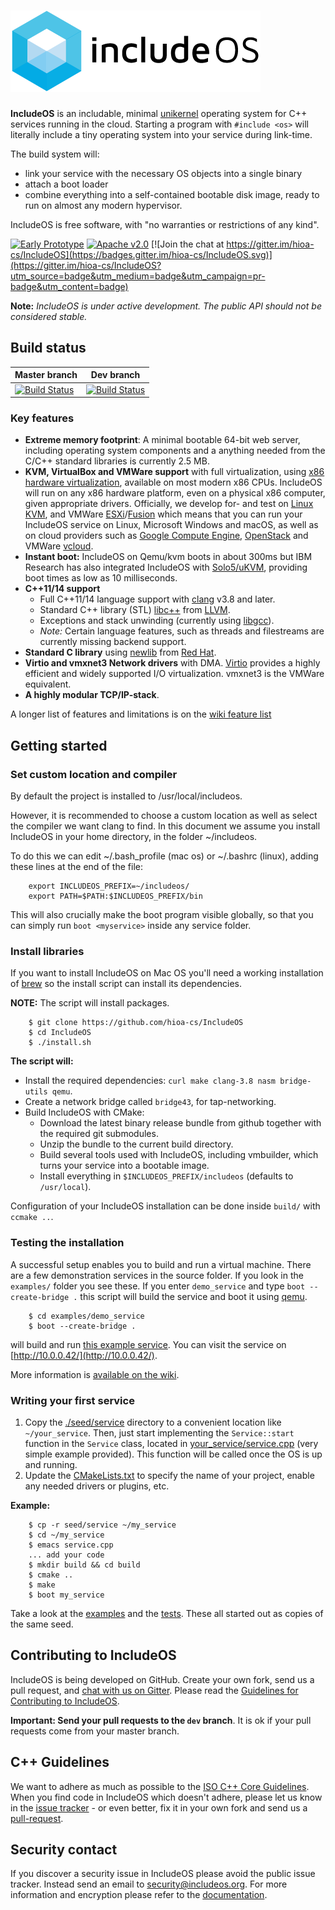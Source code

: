 ![IncludeOS Logo](./doc/logo.png)
================================================

**IncludeOS** is an includable, minimal [unikernel](https://en.wikipedia.org/wiki/Unikernel) operating system for C++ services running in the cloud. Starting a program with `#include <os>` will literally include a tiny operating system into your service during link-time.

The build system will:
* link your service with the necessary OS objects into a single binary
* attach a boot loader
* combine everything into a self-contained bootable disk image, ready to run on almost any modern hypervisor.

IncludeOS is free software, with "no warranties or restrictions of any kind".

[![Early Prototype](https://img.shields.io/badge/IncludeOS-v0.11.0-yellow.svg)](https://github.com/hioa-cs/IncludeOS/releases)
[![Apache v2.0](https://img.shields.io/badge/license-Apache%20v2.0-blue.svg)](http://www.apache.org/licenses/LICENSE-2.0)
[![Join the chat at https://gitter.im/hioa-cs/IncludeOS](https://badges.gitter.im/hioa-cs/IncludeOS.svg)](https://gitter.im/hioa-cs/IncludeOS?utm_source=badge&utm_medium=badge&utm_campaign=pr-badge&utm_content=badge)

**Note:** *IncludeOS is under active development. The public API should not be considered stable.*

## Build status

| Master branch | Dev branch |
|-------------------|-------------------|
| [![Build Status](https://img.shields.io/jenkins/s/https/jenkins.includeos.org/shield_master_bundle.svg)](https://jenkins.includeos.org/job/shield_master_bundle/) | [![Build Status](https://img.shields.io/jenkins/s/https/jenkins.includeos.org/shield_dev_bundle.svg)](https://jenkins.includeos.org/job/shield_dev_bundle/)      |

### Key features

* **Extreme memory footprint**: A minimal bootable 64-bit web server, including operating system components and a anything needed from the C/C++ standard libraries is currently 2.5 MB.
* **KVM, VirtualBox and VMWare support** with full virtualization, using [x86 hardware virtualization](https://en.wikipedia.org/wiki/X86_virtualization), available on most modern x86 CPUs. IncludeOS will run on any x86 hardware platform, even on a physical x86 computer, given appropriate drivers. Officially, we develop for- and test on [Linux KVM](http://www.linux-kvm.org/page/Main_Page), and VMWare [ESXi](https://www.vmware.com/products/esxi-and-esx.html)/[Fusion](https://www.vmware.com/products/fusion.html) which means that you can run your IncludeOS service on Linux, Microsoft Windows and macOS, as well as on cloud providers such as [Google Compute Engine](http://www.includeos.org/blog/2017/includeos-on-google-compute-engine.html), [OpenStack](https://www.openstack.org/) and VMWare [vcloud](https://www.vmware.com/products/vcloud-suite.html).
* **Instant boot:** IncludeOS on Qemu/kvm boots in about 300ms but IBM Research has also integrated IncludeOS with [Solo5/uKVM](https://github.com/Solo5/solo5), providing boot times as low as 10 milliseconds.
* **C++11/14 support**
    * Full C++11/14 language support with [clang](http://clang.llvm.org) v3.8 and later.
    * Standard C++ library (STL) [libc++](http://libcxx.llvm.org) from [LLVM](http://llvm.org/).
    * Exceptions and stack unwinding (currently using [libgcc](https://gcc.gnu.org/onlinedocs/gccint/Libgcc.html)).
    * *Note:* Certain language features, such as threads and filestreams are currently missing backend support.
* **Standard C library** using [newlib](https://sourceware.org/newlib/) from [Red Hat](http://www.redhat.com/).
* **Virtio and vmxnet3 Network drivers** with DMA. [Virtio](https://www.oasis-open.org/committees/tc_home.php?wg_abbrev=virtio) provides a highly efficient and widely supported I/O virtualization. vmxnet3 is the VMWare equivalent.
* **A highly modular TCP/IP-stack**.

A longer list of features and limitations is on the [wiki feature list](https://github.com/hioa-cs/IncludeOS/wiki/Features)

## Getting started

### Set custom location and compiler

By default the project is installed to /usr/local/includeos.

However, it is recommended to choose a custom location as well as select the compiler we want clang to find. In this document we assume you install IncludeOS in your home directory, in the folder ~/includeos.

To do this we can edit ~/.bash_profile (mac os) or ~/.bashrc (linux), adding these lines at the end of the file:

```
    export INCLUDEOS_PREFIX=~/includeos/
    export PATH=$PATH:$INCLUDEOS_PREFIX/bin
```

This will also crucially make the boot program visible globally, so that you can simply run ```boot <myservice>``` inside any service folder.

### Install libraries

If you want to install IncludeOS on Mac OS you'll need a working installation of [brew] so the install script can install its dependencies.

**NOTE:** The script will install packages.

```
    $ git clone https://github.com/hioa-cs/IncludeOS
    $ cd IncludeOS
    $ ./install.sh
```

**The script will:**

* Install the required dependencies: `curl make clang-3.8 nasm bridge-utils qemu`.
* Create a network bridge called `bridge43`, for tap-networking.
* Build IncludeOS with CMake:
  * Download the latest binary release bundle from github together with the required git submodules.
  * Unzip the bundle to the current build directory.
  * Build several tools used with IncludeOS, including vmbuilder, which turns your service into a bootable image.
  * Install everything in `$INCLUDEOS_PREFIX/includeos` (defaults to `/usr/local`).

Configuration of your IncludeOS installation can be done inside `build/` with `ccmake ..`.

### Testing the installation

A successful setup enables you to build and run a virtual machine. There are a few demonstration services in the source folder. If you look in the `examples/` folder you see these. If you enter `demo_service` and type `boot --create-bridge .` this script will build the service and boot it using [qemu].

```
    $ cd examples/demo_service
    $ boot --create-bridge .
```

will build and run [this example service](./examples/demo_service/service.cpp). You can visit the service on [http://10.0.0.42/](http://10.0.0.42/).

More information is [available on the wiki](https://github.com/hioa-cs/IncludeOS/wiki/Testing-the-example-service).

### Writing your first service

1. Copy the [./seed/service](./seed/service) directory to a convenient location like `~/your_service`. Then, just start implementing the `Service::start` function in the `Service` class, located in [your_service/service.cpp](./seed/service/service.cpp) (very simple example provided). This function will be called once the OS is up and running.
2. Update the [CMakeLists.txt](./seed/service/CMakeLists.txt) to specify the name of your project, enable any needed drivers or plugins, etc.

**Example:**

```
    $ cp -r seed/service ~/my_service
    $ cd ~/my_service
    $ emacs service.cpp
    ... add your code
    $ mkdir build && cd build
    $ cmake ..
    $ make
    $ boot my_service
```

Take a look at the [examples](./examples) and the [tests](./test). These all started out as copies of the same seed.

## Contributing to IncludeOS

IncludeOS is being developed on GitHub. Create your own fork, send us a pull request, and [chat with us on Gitter](https://gitter.im/hioa-cs/IncludeOS). Please read the [Guidelines for Contributing to IncludeOS](https://github.com/hioa-cs/IncludeOS/wiki/Contributing-to-IncludeOS).

**Important: Send your pull requests to the `dev` branch**. It is ok if your pull requests come from your master branch.

## C++ Guidelines

We want to adhere as much as possible to the [ISO C++ Core Guidelines](https://github.com/isocpp/CppCoreGuidelines). When you find code in IncludeOS which doesn't adhere, please let us know in the [issue tracker](https://github.com/hioa-cs/IncludeOS/issues) - or even better, fix it in your own fork and send us a [pull-request](https://github.com/hioa-cs/IncludeOS/pulls).


[brew]: https://brew.sh/
[qemu]: https://www.qemu.org/

## Security contact
If you discover a security issue in IncludeOS please avoid the public issue tracker. Instead send an email to security@includeos.org. For more information and encryption please refer to the [documentation](http://includeos.readthedocs.io/en/latest/Security.html).
